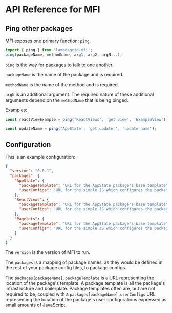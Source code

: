 # API Reference for MFI

## Ping other packages

MFI exposes one primary function: `ping`.

```javascript
import { ping } from 'lambdagrid-mfi';
ping(packageName, methodName, arg1, arg2, argN...);
```

`ping` is the way for packages to talk to one another.

`packageName` is the name of the package and is required.

`methodName` is the name of the method and is required.

`argN` is an additional argument. The required nature of these additional arguments depend on the `methodName` that is being pinged.

Examples:

```javascript
const reactViewExample = ping('ReactViews', 'get view', 'ExampleView');

const updateName = ping('AppState', 'get updater', 'update name');
```

## Configuration

This is an example configuration:

```json
{
  "version": "0.0.1",
  "packages": {
    "AppState": {
      "packageTemplate": "URL for the AppState package's base template",
      "userConfigs": "URL for the simple JS which configures the package"
    },
    "ReactViews": {
      "packageTemplate": "URL for the AppState package's base template",
      "userConfigs": "URL for the simple JS which configures the package"
    },
    "Pagelets": {
      "packageTemplate": "URL for the AppState package's base template",
      "userConfigs": "URL for the simple JS which configures the package"
    }
  }
}
```

The `version` is the version of MFI to run.

The `packages` is a mapping of package names, as they would be defined in the rest of your package config files, to package configs.

The `packages[packageName].packageTemplate` is a URL representing the location of the package's template. A package template is all the package's infrastructure and boilerplate. Package templates often are, but are not required to be, coupled with a `packages[packageName].userConfigs` URL representing the location of the package's user configurations expressed as small amounts of JavaScript.
